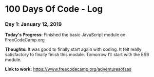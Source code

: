 # 100 Days Of Code - Log

### Day 1: January 12, 2019

**Today's Progress**: Finished the basic JavaScript module on FreeCodeCamp.org 

**Thoughts:** It was good to finally start again with coding. It felt really satisfactory to finally finish this module. Tomorrow I'll start with the ES6 module. 

**Link to work:** https://www.freecodecamp.org/adventuresofsas

